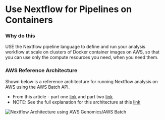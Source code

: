 # Use Nextflow for Pipelines on Containers 

### Why do this
 USE the Nextflow pipeline language to define and run your analysis workflow at scale on clusters of Docker container images on AWS, so that you can use only the compute resources you need, when you need them.

### AWS Reference Architecture

Shown below is a reference architecture for running Nextflow analysis on AWS using the AWS Batch API.  
- From this article - part one [link](https://seqera.io/blog/nextflow-and-aws-batch-inside-the-integration-part-1-of-3/) and part two [link](https://seqera.io/blog/nextflow-and-aws-batch-inside-the-integration-part-2-of-3)
- NOTE: See the full explanation for this architecture at this [link](https://github.com/lynnlangit/aws-for-bioinformatics/blob/main/3_VMs_%26_Batch-LYNN/3_Use_Nextflow_for_Pipelines.md)

![Nextflow Architecture using AWS Genomics/AWS Batch](https://seqera.io/static/e732bd2954e8b788415d353acbf60614/42cbc/blog-nextflow-and-aws-batch-inside-the-integration-part-1-of-3-1.png)



  
